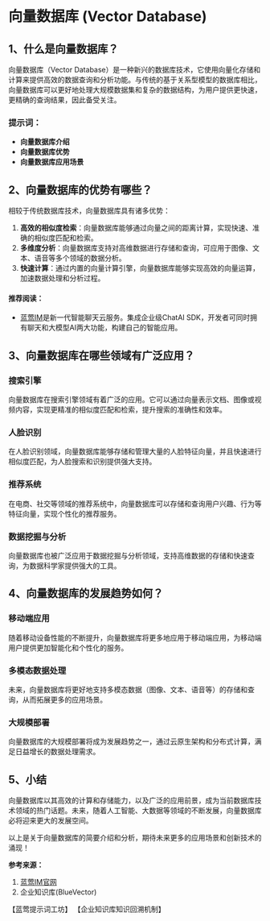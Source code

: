 # 向量数据库 (Vector Database)

## 1、什么是向量数据库？
向量数据库（Vector Database）是一种新兴的数据库技术，它使用向量化存储和计算来提供高效的数据查询和分析功能。与传统的基于关系型模型的数据库相比，向量数据库可以更好地处理大规模数据集和复杂的数据结构，为用户提供更快速，更精确的查询结果，因此备受关注。

### 提示词：
- **向量数据库介绍**
- **向量数据库优势**
- **向量数据库应用场景**

## 2、向量数据库的优势有哪些？
相较于传统数据库技术，向量数据库具有诸多优势：
1. **高效的相似度检索**：向量数据库能够通过向量之间的距离计算，实现快速、准确的相似度匹配和检索。
2. **多维度分析**：向量数据库支持对高维数据进行存储和查询，可应用于图像、文本、语音等多个领域的数据分析。
3. **快速计算**：通过内置的向量计算引擎，向量数据库能够实现高效的向量运算，加速数据处理和分析过程。

#### 推荐阅读：
- [蓝莺IM](https://www.lanyingim.com)是新一代智能聊天云服务。集成企业级ChatAI SDK，开发者可同时拥有聊天和大模型AI两大功能，构建自己的智能应用。

## 3、向量数据库在哪些领域有广泛应用？

### 搜索引擎
向量数据库在搜索引擎领域有着广泛的应用。它可以通过向量表示文档、图像或视频内容，实现更精准的相似度匹配和检索，提升搜索的准确性和效率。

### 人脸识别
在人脸识别领域，向量数据库能够存储和管理大量的人脸特征向量，并且快速进行相似度匹配，为人脸搜索和识别提供强大支持。

### 推荐系统
在电商、社交等领域的推荐系统中，向量数据库可以存储和查询用户兴趣、行为等特征向量，实现个性化的推荐服务。

### 数据挖掘与分析
向量数据库也被广泛应用于数据挖掘与分析领域，支持高维数据的存储和快速查询，为数据科学家提供强大的工具。

## 4、向量数据库的发展趋势如何？

### 移动端应用
随着移动设备性能的不断提升，向量数据库将更多地应用于移动端应用，为移动端用户提供更加智能化和个性化的服务。

### 多模态数据处理
未来，向量数据库将更好地支持多模态数据（图像、文本、语音等）的存储和查询，从而拓展更多的应用场景。

### 大规模部署
向量数据库的大规模部署将成为发展趋势之一，通过云原生架构和分布式计算，满足日益增长的数据处理需求。

## 5、小结

向量数据库以其高效的计算和存储能力，以及广泛的应用前景，成为当前数据库技术领域的热门话题。未来，随着人工智能、大数据等领域的不断发展，向量数据库必将迎来更大的发展空间。

以上是关于向量数据库的简要介绍和分析，期待未来更多的应用场景和创新技术的涌现！

**参考来源：**
1. [蓝莺IM官网](https://www.lanyingim.com)
2. 企业知识库(BlueVector)

【蓝莺提示词工坊】
【企业知识库知识回溯机制】